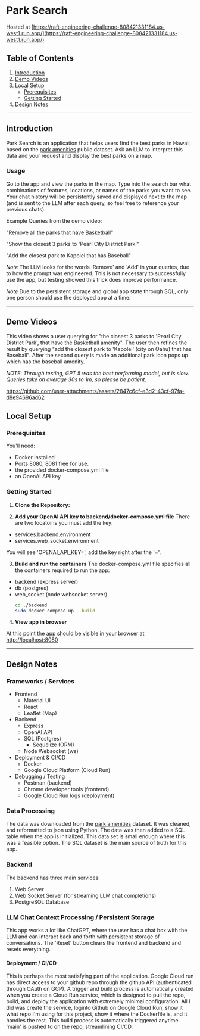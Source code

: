 # Park Search
Hosted at [https://raft-engineering-challenge-808421331184.us-west1.run.app/](https://raft-engineering-challenge-808421331184.us-west1.run.app/)

## Table of Contents

1.  [Introduction](#introduction)
2.  [Demo Videos](#demo-videos)
3.  [Local Setup](#local-setup)
    * [Prerequisites](#prerequisites)
    * [Getting Started](#getting-started)
4.  [Design Notes](#design-notes)

---

## Introduction

Park Search is an application that helps users find the best parks in Hawaii, based on the [park amenities](https://honolulu-cchnl.opendata.arcgis.com/datasets/cchnl::park-amenities/about) public dataset. Ask an LLM to interpret this data and your request and display the best parks on a map.

### Usage
Go to the app and view the parks in the map. Type into the search bar what combinations of features, locations, or names of the parks you want to see. Your chat history will be persistently saved and displayed next to the map (and is sent to the LLM after each query, so feel free to reference your previous chats).

Example Queries from the demo video:

"Remove all the parks that have Basketball"

"Show the closest 3 parks to 'Pearl City District Park'"

"Add the closest park to Kapolei that has Baseball"

*Note* The LLM looks for the words 'Remove' and 'Add' in your queries, due to how the prompt was engineered. This is not necessary to successfully use the app, but testing showed this trick does improve performance.

*Note* Due to the persistent storage and global app state through SQL, only one person should use the deployed app at a time.

---

## Demo Videos

This video shows a user querying for "the closest 3 parks to 'Pearl City District Park', that have the Basketball amenity". The user then refines the result by querying "add the closest park to 'Kapolei' (city on Oahu) that has Baseball". After the second query is made an additional park icon pops up which has the baseball amenity.

*NOTE: Through testing, GPT 5 was the best performing model, but is slow. Queries take on average 30s to 1m, so please be patient.*

https://github.com/user-attachments/assets/2847c6cf-e3d2-43cf-97fa-d8e94696ad62

## Local Setup

### Prerequisites

You'll need:

- Docker installed
- Ports 8080, 8081 free for use.
- the provided docker-compose.yml file
- an OpenAI API key

### Getting Started
1.  **Clone the Repository:**

2.  **Add your OpenAI API key to backend/docker-compose.yml file**
There are two locatoins you must add the key:
- services.backend.environment
- services.web_socket.environment

You will see 'OPENAI_API_KEY=', add the key right after the '='.

3. **Build and run the containers**
The docker-compose.yml file specifies all the containers required to run the app:
- backend (express server)
- db (postgres)
- web_socket (node websocket server)
    ```bash
    cd ./backend
    sudo docker compose up --build
    ```
4. **View app in browser**

At this point the app should be visible in your browser at [http://localhost:8080](http://localhost:8080)

---

## Design Notes

### Frameworks / Services
- Frontend
  - Material UI
  - React
  - Leaflet (Map)
- Backend
  - Express
  - OpenAI API
  - SQL (Postgres)
    - Sequelize (ORM)
  - Node Websocket (ws)
- Deployment & CI/CD
  - Docker
  - Google Cloud Platform (Cloud Run)
- Debugging / Testing
  - Postman (backend)
  - Chrome developer tools (frontend)
  - Google Cloud Run logs (deployment)

### Data Processing
The data was downloaded from the [park amenities](https://honolulu-cchnl.opendata.arcgis.com/datasets/cchnl::park-amenities/about) dataset. It was cleaned, and reformatted to json using Python. The data was then added to a SQL table when the app is initialized. This data set is small enough where this was a feasible option. The SQL dataset is the main source of truth for this app.

### Backend
The backend has three main services:
1. Web Server
2. Web Socket Server (for streaming LLM chat completions)
3. PostgreSQL Database

### LLM Chat Context Processing / Persistent Storage
This app works a lot like ChatGPT, where the user has a chat box with the LLM and can interact back and forth with persistent storage of conversations. The 'Reset' button clears the frontend and backend and resets everything.

#### Deployment / CI/CD
This is perhaps the most satisfying part of the application. Google Cloud run has direct access to your github repo through the github API (authenticated through OAuth on GCP). A trigger and build process is automatically created when you create a Cloud Run service, which is designed to pull the repo, build, and deploy the application with extremely minimal configuration. All I did was create the service, loginto Github on Google Cloud Run, show it what repo I'm using for this project, show it where the Dockerfile is, and it handles the rest. This build process is automatically triggered anytime 'main' is pushed to on the repo, streamlining CI/CD.
